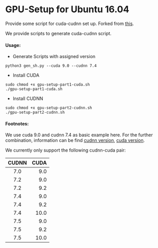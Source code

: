 # GPU-Setup for Ubuntu 16.04

Provide some script for cuda-cudnn set up. Forked from [this](https://github.com/AndyYSWoo/Azure-GPU-Setup).

We provide scripts to generate cuda-cudnn script.

#### Usage:
- Generate Scripts with assigned version
```
python3 gen_sh.py --cuda 9.0 --cudnn 7.4
```
- Install CUDA


```
sudo chmod +x gpu-setup-part1-cuda.sh
./gpu-setup-part1-cuda.sh
```
- Install CUDNN
```
sudo chmod +x gpu-setup-part2-cudnn.sh
./gpu-setup-part2-cudnn.sh
```

#### Footnotes:
We use cuda 9.0 and cudnn 7.4 as basic example here. For the further combination,  information can be find [cudnn version](https://developer.download.nvidia.com/compute/machine-learning/repos/ubuntu1604/x86_64/), [cuda version](http://developer.download.nvidia.com/compute/cuda/repos/ubuntu1604/x86_64/).


We currently only support the following cudnn-cuda pair:

|CUDNN| CUDA|
|:-----:|-----:|
|7.0  | 9.0|
|7.2  | 9.0|
|7.2  | 9.2|
|7.4  | 9.0|
|7.4  | 9.2|
|7.4  | 10.0|
|7.5  | 9.0|
|7.5  | 9.2|
|7.5  | 10.0|